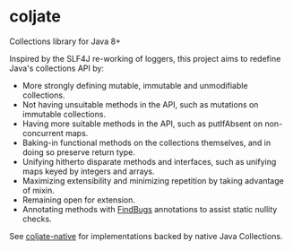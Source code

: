 coljate
=======

Collections library for Java 8+

Inspired by the SLF4J re-working of loggers, this project aims to redefine Java's collections API by:

  * More strongly defining mutable, immutable and unmodifiable collections.
  * Not having unsuitable methods in the API, such as mutations on immutable collections.
  * Having more suitable methods in the API, such as putIfAbsent on non-concurrent maps.
  * Baking-in functional methods on the collections themselves, and in doing so preserve return type.
  * Unifying hitherto disparate methods and interfaces, such as unifying maps keyed by integers and arrays.
  * Maximizing extensibility and minimizing repetition by taking advantage of mixin.
  * Remaining open for extension.
  * Annotating methods with [FindBugs](https://code.google.com/p/findbugs/) annotations to assist static nullity checks.

See [coljate-native](https://github.com/Leperous/coljate-native) for implementations backed by native Java Collections.

